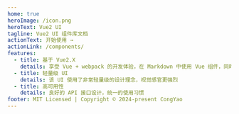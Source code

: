 ```yaml
---
home: true
heroImage: /icon.png
heroText: Vue2 UI
tagline: Vue2 UI 组件库文档
actionText: 开始使用 →
actionLink: /components/
features:
  - title: 基于 Vue2.X
    details: 享受 Vue + webpack 的开发体验，在 Markdown 中使用 Vue 组件，同时可以使用 Vue 来开发自定义主题。
  - title: 轻量级 UI
    details: 该 UI 使用了非常轻量级的设计理念，视觉感官更强烈
  - title: 高可用性
    details: 良好的 API 接口设计，统一的使用习惯
footer: MIT Licensed | Copyright © 2024-present CongYao
---
```


###
